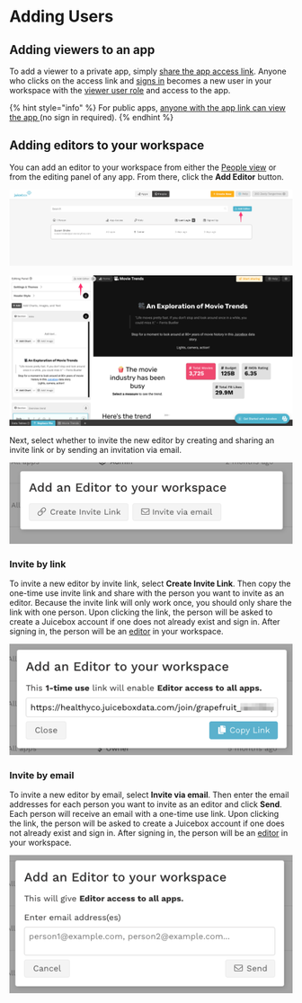 # Adding Users

## Adding viewers to an app

To add a viewer to a private app, simply [share the app access link](../editing-apps/publish-and-share/sharing-and-access-controls.md#access-links).  Anyone who clicks on the access link and [signs in](../viewing-apps/signing-in.md) becomes a new user in your workspace with the [viewer user role](user-management-and-roles.md#viewer) and access to the app. &#x20;

{% hint style="info" %}
For public apps, [anyone with the app link can view the app ](../editing-apps/publish-and-share/sharing-and-access-controls.md#sharing-a-public-app)(no sign in required).&#x20;
{% endhint %}

## Adding editors to your workspace

You can add an editor to your workspace from either the [People view](user-management-and-roles.md#managing-users) or from the editing panel of any app. From there, click the **Add Editor** button.

![From the People view, click Add Editor to invite a new editor to the workspace](<../.gitbook/assets/image (392).png>)

![From the app editing panel, click Add Editor to invite a new editor to the workspace](<../.gitbook/assets/image (377).png>)

Next, select whether to invite the new editor by creating and sharing an invite link or by sending an invitation via email.

![Select whether to invite by link or by email](<../.gitbook/assets/image (134).png>)

### Invite by link

To invite a new editor by invite link, select **Create Invite Link**. Then copy the one-time use invite link and share with the person you want to invite as an editor. Because the invite link will only work once, you should only share the link with one person. Upon clicking the link, the person will be asked to create a Juicebox account if one does not already exist and sign in. After signing in, the person will be an [editor](user-management-and-roles.md#editor) in your workspace.&#x20;

![Copy and share invite link with one person](<../.gitbook/assets/image (128).png>)

### Invite by email

To invite a new editor by email, select **Invite via email**. Then enter the email addresses for each person you want to invite as an editor and click **Send**. Each person will receive an email with a one-time use link. Upon clicking the link, the person will be asked to create a Juicebox account if one does not already exist and sign in. After signing in, the person will be an [editor](user-management-and-roles.md#editor) in your workspace.

![](<../.gitbook/assets/image (137).png>)
